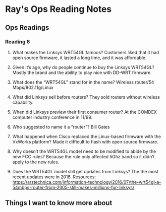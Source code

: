 # Ray's Ops Reading Notes

## Ops Readings

### Reading 6

1.	What makes the Linksys WRT54GL famous?
Customers liked that it had open source firmware, it lasted a long time, and it was affordable.

2.	Given it’s age, why do people continue to buy the Linksys WRT54GL?
Mostly the brand and the ability to play nice with DD-WRT firmware.

3.	What does the “WRT54GL” stand for in the name?
Wireless router/54 Mbps/802.11g/Linux

4.	What did Linksys sell before routers?
They sold routers without wireless capability.

5.	When did Linksys preview their first consumer router?
At the COMDEX computer industry conference in 11/99.

6.	Who suggested to name it a “router”?
Bill Gates

7.	What happened when Cisco replaced the Linux-based firmware with the VxWorks platform?
Made it difficult to flash with open source firmware.

8.	Why doesn’t the WRT54GL model need to be modified to abide by the new FCC rules?
Because the rule only affected 5Ghz band so it didn’t apply to the new rules.

9.	Does the WRT54GL model still get updates from Linksys?
The the most recent updates were in 2016.
Resources: https://arstechnica.com/information-technology/2016/07/the-wrt54gl-a-54mbps-router-from-2005-still-makes-millions-for-linksys/

## Things I want to know more about
